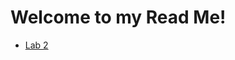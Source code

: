 <h1>Welcome to my Read Me!</h1>
<ul> 
    <li><a href="Lab 2/index.html" target= "_blank">Lab 2</a></li>
</ul>